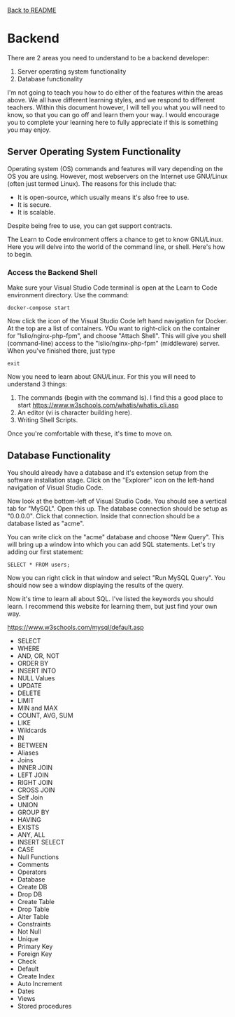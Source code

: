 [Back to README](./README.md)
# Backend
There are 2 areas you need to understand to be a backend developer:

 1. Server operating system functionality
 2. Database functionality

I'm not going to teach you how to do either of the features within the areas above. We all have different learning styles, and we respond to different teachers. Within this document however, I will tell you what you will need to know, so that you can go off and learn them your way. I would encourage you to complete your learning here to fully appreciate if this is something you may enjoy.
## Server Operating System Functionality
Operating system (OS) commands and features will vary depending on the OS you are using. However, most webservers on the Internet use GNU/Linux (often just termed Linux). The reasons for this include that:

 * It is open-source, which usually means it's also free to use.
 * It is secure.
 * It is scalable.

Despite being free to use, you can get support contracts.

The Learn to Code environment offers a chance to get to know GNU/Linux. Here you will delve into the world of the command line, or shell. Here's how to begin.

### Access the Backend Shell
Make sure your Visual Studio Code terminal is open at the Learn to Code environment directory. Use the command:
```
docker-compose start
```
Now click the icon of the Visual Studio Code left hand navigation for Docker. At the top are a list of containers. YOu want to right-click on the container for "lslio/nginx-php-fpm", and choose "Attach Shell". This will give you shell (command-line) access to the "lslio/nginx-php-fpm" (middleware) server. When you've finished there, just type

```exit```

Now you need to learn about GNU/Linux.
For this you will need to understand 3 things:
 1. The commands (begin with the command ls). I find this a good place to start https://www.w3schools.com/whatis/whatis_cli.asp
 2. An editor (vi is character building here).
 3. Writing Shell Scripts.

Once you're comfortable with these, it's time to move on.
## Database Functionality
You should already have a database and it's extension setup from the software installation stage. Click on the "Explorer" icon on the left-hand navigation of Visual Studio Code.

Now look at the bottom-left of Visual Studio Code. You should see a vertical tab for "MySQL". Open this up. The database connection should be setup as "0.0.0.0". Click that connection. Inside that connection should be a database listed as "acme".

You can write click on the "acme" database and choose "New Query". This will bring up a window into which you can add SQL statements. Let's try adding our first statement:
```
SELECT * FROM users;
```

Now you can right click in that window and select "Run MySQL Query". You should now see a window displaying the results of the query.

Now it's time to learn all about SQL. I've listed the keywords you should learn. I recommend this website for learning them, but just find your own way.

https://www.w3schools.com/mysql/default.asp
 * SELECT
 * WHERE
 * AND, OR, NOT
 * ORDER BY
 * INSERT INTO
 * NULL Values
 * UPDATE
 * DELETE
 * LIMIT
 * MIN and MAX
 * COUNT, AVG, SUM
 * LIKE
 * Wildcards
 * IN
 * BETWEEN
 * Aliases
 * Joins
 * INNER JOIN
 * LEFT JOIN
 * RIGHT JOIN
 * CROSS JOIN
 * Self Join
 * UNION
 * GROUP BY
 * HAVING
 * EXISTS
 * ANY, ALL
 * INSERT SELECT
 * CASE
 * Null Functions
 * Comments
 * Operators
 * Database
 * Create DB
 * Drop DB
 * Create Table
 * Drop Table
 * Alter Table
 * Constraints
 * Not Null
 * Unique
 * Primary Key
 * Foreign Key
 * Check
 * Default
 * Create Index
 * Auto Increment
 * Dates
 * Views
 * Stored procedures
